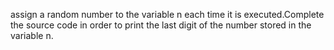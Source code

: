 assign a random number to the variable n each time it is executed.Complete the source code in order to print the last digit of the number stored in the variable n.
